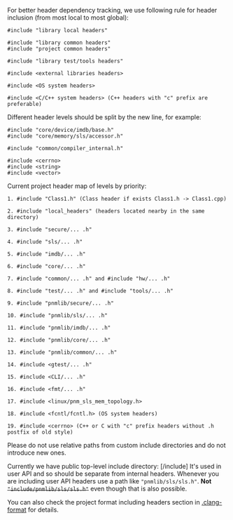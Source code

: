 For better header dependency tracking, we use following rule for header inclusion (from most local to most global):

```
#include "library local headers"

#include "library common headers"
#include "project common headers"

#include "library test/tools headers"

#include <external libraries headers>

#include <OS system headers>

#include <C/C++ system headers> (C++ headers with "c" prefix are preferable)
```

Different header levels should be split by the new line, for example:

```
#include "core/device/imdb/base.h"
#include "core/memory/sls/accessor.h"

#include "common/compiler_internal.h"

#include <cerrno>
#include <string>
#include <vector>
```

Current project header map of levels by priority:

```
1. #include "Class1.h" (Class header if exists Class1.h -> Class1.cpp)

2. #include "local_headers" (headers located nearby in the same directory)

3. #include "secure/... .h"

4. #include "sls/... .h"

5. #include "imdb/... .h"

6. #include "core/... .h"

7. #include "common/... .h" and #include "hw/... .h"

8. #include "test/... .h" and #include "tools/... .h"

9. #include "pnmlib/secure/... .h"

10. #include "pnmlib/sls/... .h"

11. #include "pnmlib/imdb/... .h"

12. #include "pnmlib/core/... .h"

13. #include "pnmlib/common/... .h"

14. #include <gtest/... .h"

15. #include <CLI/... .h"

16. #include <fmt/... .h"

17. #include <linux/pnm_sls_mem_topology.h>

18. #include <fcntl/fcntl.h> (OS system headers)

19. #include <cerrno> (C++ or C with "c" prefix headers without .h postfix of old style)
```

Please do not use relative paths from custom include directories and do not introduce new ones.

Currently we have public top-level include directory: [/include]
It's used in user API and so should be separate from internal headers.
Whenever you are including user API headers use a path like `"pnmlib/sls/sls.h"`.
**Not** ~~`"include/pnmlib/sls/sls.h"`~~ even though that is also possible.

You can also check the project format including headers section in [.clang-format](.clang-format) for details.
